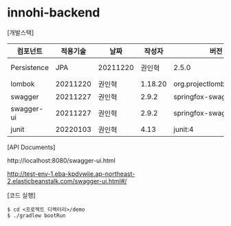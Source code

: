 # innohi-backend

[개발스택]

|컴포넌트|적용기술|날짜|작성자|버전|비고|
|---|---|------|---|--|-----|
Persistence|JPA|20211220|권인혁|2.5.0|org.springframework.boot:spring-boot-starter-data-jpa|
|lombok|20211220|권인혁|1.18.20|org.projectlombok:lombok|
swagger|20211227|권인혁|2.9.2|springfox-swagger2|
swagger-ui|20211227|권인혁|2.9.2|springfox-swagger-ui|
junit|20220103|권인혁|4.13|junit:4|

[API Documents]

http://localhost:8080/swagger-ui.html

http://test-env-1.eba-kpdvwiie.ap-northeast-2.elasticbeanstalk.com/swagger-ui.html#/

[코드 실행]

```
$ cd <프로젝트 디렉터리>/demo
$ ./gradlew bootRun
```
